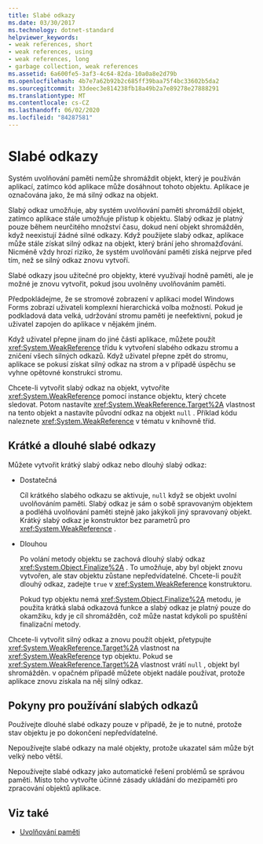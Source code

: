 ```yaml
---
title: Slabé odkazy
ms.date: 03/30/2017
ms.technology: dotnet-standard
helpviewer_keywords:
- weak references, short
- weak references, using
- weak references, long
- garbage collection, weak references
ms.assetid: 6a600fe5-3af3-4c64-82da-10a0a8e2d79b
ms.openlocfilehash: 4b7e7a62b92b2c685ff39baa75f4bc33602b5da2
ms.sourcegitcommit: 33deec3e814238fb18a49b2a7e89278e27888291
ms.translationtype: MT
ms.contentlocale: cs-CZ
ms.lasthandoff: 06/02/2020
ms.locfileid: "84287581"
---
```

# <a name="weak-references"></a>Slabé odkazy
Systém uvolňování paměti nemůže shromáždit objekt, který je používán aplikací, zatímco kód aplikace může dosáhnout tohoto objektu. Aplikace je označována jako, že má silný odkaz na objekt.  
  
 Slabý odkaz umožňuje, aby systém uvolňování paměti shromáždil objekt, zatímco aplikace stále umožňuje přístup k objektu. Slabý odkaz je platný pouze během neurčitého množství času, dokud není objekt shromážděn, když neexistují žádné silné odkazy. Když použijete slabý odkaz, aplikace může stále získat silný odkaz na objekt, který brání jeho shromažďování. Nicméně vždy hrozí riziko, že systém uvolňování paměti získá nejprve před tím, než se silný odkaz znovu vytvoří.  
  
 Slabé odkazy jsou užitečné pro objekty, které využívají hodně paměti, ale je možné je znovu vytvořit, pokud jsou uvolněny uvolňováním paměti.  
  
 Předpokládejme, že se stromové zobrazení v aplikaci model Windows Forms zobrazí uživateli komplexní hierarchická volba možností. Pokud je podkladová data velká, udržování stromu paměti je neefektivní, pokud je uživatel zapojen do aplikace v nějakém jiném.  
  
 Když uživatel přepne jinam do jiné části aplikace, můžete použít <xref:System.WeakReference> třídu k vytvoření slabého odkazu stromu a zničení všech silných odkazů. Když uživatel přepne zpět do stromu, aplikace se pokusí získat silný odkaz na strom a v případě úspěchu se vyhne opětovné konstrukci stromu.  
  
 Chcete-li vytvořit slabý odkaz na objekt, vytvoříte <xref:System.WeakReference> pomocí instance objektu, který chcete sledovat. Potom nastavíte <xref:System.WeakReference.Target%2A> vlastnost na tento objekt a nastavíte původní odkaz na objekt `null` . Příklad kódu naleznete <xref:System.WeakReference> v tématu v knihovně tříd.  
  
## <a name="short-and-long-weak-references"></a>Krátké a dlouhé slabé odkazy  
 Můžete vytvořit krátký slabý odkaz nebo dlouhý slabý odkaz:  
  
- Dostatečná  
  
     Cíl krátkého slabého odkazu se aktivuje, `null` když se objekt uvolní uvolňováním paměti. Slabý odkaz je sám o sobě spravovaným objektem a podléhá uvolňování paměti stejně jako jakýkoli jiný spravovaný objekt.  Krátký slabý odkaz je konstruktor bez parametrů pro <xref:System.WeakReference> .  
  
- Dlouhou  
  
     Po volání metody objektu se zachová dlouhý slabý odkaz <xref:System.Object.Finalize%2A> . To umožňuje, aby byl objekt znovu vytvořen, ale stav objektu zůstane nepředvídatelné. Chcete-li použít dlouhý odkaz, zadejte `true` v <xref:System.WeakReference> konstruktoru.  
  
     Pokud typ objektu nemá <xref:System.Object.Finalize%2A> metodu, je použita krátká slabá odkazová funkce a slabý odkaz je platný pouze do okamžiku, kdy je cíl shromážděn, což může nastat kdykoli po spuštění finalizační metody.  
  
 Chcete-li vytvořit silný odkaz a znovu použít objekt, přetypujte <xref:System.WeakReference.Target%2A> vlastnost na <xref:System.WeakReference> typ objektu. Pokud se <xref:System.WeakReference.Target%2A> vlastnost vrátí `null` , objekt byl shromážděn. v opačném případě můžete objekt nadále používat, protože aplikace znovu získala na něj silný odkaz.  
  
## <a name="guidelines-for-using-weak-references"></a>Pokyny pro používání slabých odkazů  
 Používejte dlouhé slabé odkazy pouze v případě, že je to nutné, protože stav objektu je po dokončení nepředvídatelné.  
  
 Nepoužívejte slabé odkazy na malé objekty, protože ukazatel sám může být velký nebo větší.  
  
 Nepoužívejte slabé odkazy jako automatické řešení problémů se správou paměti. Místo toho vytvořte účinné zásady ukládání do mezipaměti pro zpracování objektů aplikace.  
  
## <a name="see-also"></a>Viz také

- [Uvolňování paměti](index.md)
